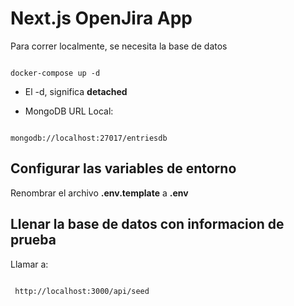 # Next.js OpenJira App
Para correr localmente, se necesita la base de datos
```

docker-compose up -d
```


* El -d, significa __detached__

* MongoDB URL Local:
```

mongodb://localhost:27017/entriesdb
```

## Configurar las variables de entorno
Renombrar el archivo __.env.template__ a __.env__

## Llenar la base de datos con informacion de prueba

Llamar a:
```

 http://localhost:3000/api/seed
 ```